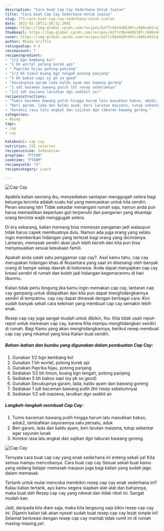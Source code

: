 ```yaml
---
description: "Cara buat Cap Cay Sederhana Untuk Jualan"
title: "Cara buat Cap Cay Sederhana Untuk Jualan"
slug: 773-cara-buat-cap-cay-sederhana-untuk-jualan
date: 2021-02-10T21:58:52.168Z
image: https://img-global.cpcdn.com/recipes/b2f7c9b44d0530fc/680x482cq70/cap-cay-foto-resep-utama.jpg
thumbnail: https://img-global.cpcdn.com/recipes/b2f7c9b44d0530fc/680x482cq70/cap-cay-foto-resep-utama.jpg
cover: https://img-global.cpcdn.com/recipes/b2f7c9b44d0530fc/680x482cq70/cap-cay-foto-resep-utama.jpg
author: Rhoda Griffin
ratingvalue: 4.4
reviewcount: 7
recipeingredient:
- "1/2 bgn kembang kol"
- "1 bh wortel potong korek api"
- " Paprika hijau potong panjang"
- "1/2 bh timun buang bgn tengah potong panjang"
- "5 bh bakso sapi sy pk so good"
- "Secukupnya garam lada kaldu ayam dan bawang goreng"
- "1 sdt baceman bawang putih lht resep sebelumnya"
- "1/2 sdt maizena larutkan dgn sedikit air"
recipeinstructions:
- "Tumis baceman bawang putih hingga harum lalu masukkan bakso, aduk2, tambahkan sayurannya satu persatu, aduk"
- "Beri garam, lada dan kaldu ayam, beri larutan maizena, tutup sebentar agar sayuran lunak"
- "Koreksi rasa lalu angkat dan sajikan dgn taburan bawang goreng."
categories:
- Resep
tags:
- cap
- cay

katakunci: cap cay 
nutrition: 235 calories
recipecuisine: Indonesian
preptime: "PT24M"
cooktime: "PT48M"
recipeyield: "4"
recipecategory: Lunch

---
```



![Cap Cay](https://img-global.cpcdn.com/recipes/b2f7c9b44d0530fc/680x482cq70/cap-cay-foto-resep-utama.jpg)

Apabila kalian seorang ibu, menyediakan santapan menggugah selera bagi keluarga tercinta adalah suatu hal yang memuaskan untuk kita sendiri. Peran seorang istri Tidak sekadar menangani rumah saja, namun anda pun harus memastikan keperluan gizi terpenuhi dan panganan yang disantap orang tercinta wajib menggugah selera.

Di era  sekarang, kalian memang bisa memesan panganan jadi walaupun tidak harus capek membuatnya dulu. Namun ada juga orang yang selalu ingin memberikan hidangan yang terlezat bagi orang yang dicintainya. Lantaran, memasak sendiri akan jauh lebih bersih dan kita pun bisa menyesuaikan sesuai kesukaan famili. 



Apakah anda salah satu penggemar cap cay?. Asal kamu tahu, cap cay merupakan hidangan khas di Nusantara yang saat ini disenangi oleh banyak orang di hampir setiap daerah di Indonesia. Anda dapat menyajikan cap cay kreasi sendiri di rumah dan boleh jadi hidangan kegemaranmu di hari liburmu.

Kalian tidak perlu bingung jika kamu ingin memakan cap cay, lantaran cap cay gampang untuk didapatkan dan kita pun dapat menghidangkannya sendiri di tempatmu. cap cay dapat dimasak dengan berbagai cara. Kini sudah banyak sekali cara kekinian yang membuat cap cay semakin lebih enak.

Resep cap cay juga sangat mudah untuk dibikin, lho. Kita tidak usah repot-repot untuk memesan cap cay, karena Kita mampu menghidangkan sendiri di rumah. Bagi Kamu yang akan menghidangkannya, berikut resep membuat cap cay yang nikamat yang bisa Kalian buat sendiri.

<!--inarticleads1-->

##### Bahan-bahan dan bumbu yang digunakan dalam pembuatan Cap Cay:

1. Gunakan 1/2 bgn kembang kol
1. Gunakan 1 bh wortel, potong korek api
1. Gunakan  Paprika hijau, potong panjang
1. Sediakan 1/2 bh timun, buang bgn tengah, potong panjang
1. Sediakan 5 bh bakso sapi (sy pk so good)
1. Gunakan Secukupnya garam, lada, kaldu ayam dan bawang goreng
1. Sediakan 1 sdt baceman bawang putih (lht resep sebelumnya)
1. Sediakan 1/2 sdt maizena, larutkan dgn sedikit air




<!--inarticleads2-->

##### Langkah-langkah membuat Cap Cay:

1. Tumis baceman bawang putih hingga harum lalu masukkan bakso, aduk2, tambahkan sayurannya satu persatu, aduk
1. Beri garam, lada dan kaldu ayam, beri larutan maizena, tutup sebentar agar sayuran lunak
1. Koreksi rasa lalu angkat dan sajikan dgn taburan bawang goreng.
<img src="https://img-global.cpcdn.com/steps/9d78115b9e00cd99/160x128cq70/cap-cay-langkah-memasak-3-foto.jpg" alt="Cap Cay">



Ternyata cara buat cap cay yang enak sederhana ini enteng sekali ya! Kita semua mampu mencobanya. Cara buat cap cay Sesuai sekali buat kamu yang sedang belajar memasak maupun juga bagi kalian yang sudah jago dalam memasak.

Tertarik untuk mulai mencoba membikin resep cap cay enak sederhana ini? Kalau kalian tertarik, ayo kamu segera siapkan alat-alat dan bahannya, maka buat deh Resep cap cay yang nikmat dan tidak ribet ini. Sangat mudah kan. 

Jadi, daripada kita diam saja, maka kita langsung saja bikin resep cap cay ini. Dijamin kalian tak akan nyesel sudah buat resep cap cay lezat simple ini! Selamat berkreasi dengan resep cap cay mantab tidak rumit ini di rumah masing-masing,ya!.

